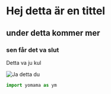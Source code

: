 # Hej detta är en tittel
## under detta kommer mer
### sen får det va slut

Detta va ju kul

![Ja detta du](https://octodex.github.com/images/yaktocat.png)


``` python
import yomama as ym
```
